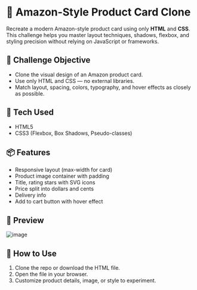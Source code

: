# 🛒 Amazon-Style Product Card Clone

Recreate a modern Amazon-style product card using only **HTML** and **CSS**. This challenge helps you master layout techniques, shadows, flexbox, and styling precision without relying on JavaScript or frameworks.

## 🎯 Challenge Objective

- Clone the visual design of an Amazon product card.
- Use only HTML and CSS — no external libraries.
- Match layout, spacing, colors, typography, and hover effects as closely as possible.

## 🧰 Tech Used

- HTML5
- CSS3 (Flexbox, Box Shadows, Pseudo-classes)

## 📦 Features

- Responsive layout (max-width for card)
- Product image container with padding
- Title, rating stars with SVG icons
- Price split into dollars and cents
- Delivery info
- Add to cart button with hover effect

## 📸 Preview

![image](https://github.com/user-attachments/assets/0051747b-cba1-4c28-8863-288eb8534693)

## 🚀 How to Use

1. Clone the repo or download the HTML file.
2. Open the file in your browser.
3. Customize product details, image, or style to experiment.



